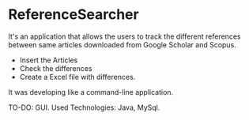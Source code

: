 # ReferenceSearcher
It's an application that allows the users to track the different references between same articles downloaded from Google Scholar and Scopus.

- Insert the Articles
- Check the differences
- Create a Excel file with differences.
  
It was developing like a command-line application.

TO-DO: GUI.
Used Technologies: Java, MySql.
